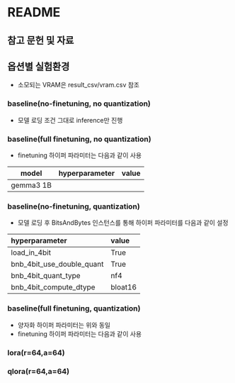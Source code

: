 # README

## 참고 문헌 및 자료

## 옵션별 실험환경

- 소모되는 VRAM은 result_csv/vram.csv 참조

### baseline(no-finetuning, no quantization)

- 모델 로딩 조건 그대로 inference만 진행

### baseline(full finetuning, no quantization)

- finetuning 하이퍼 파라미터는 다음과 같이 사용

|model|hyperparameter|value|
|:-:|:-|:-:|
|gemma3 1B||

### baseline(no-finetuning, quantization)

- 모델 로딩 후 BitsAndBytes 인스턴스를 통해 하이퍼 파라미터를 다음과 같이 설정

|hyperparameter|value|
|:--|:--|
|load_in_4bit|True|
|bnb_4bit_use_double_quant|True|
|bnb_4bit_quant_type|nf4|
|bnb_4bit_compute_dtype|bloat16|

### baseline(full finetuning, quantization)

- 양자화 하이퍼 파라미터는 위와 동일
- finetuning 하이퍼 파라미터는 다음과 같이 사용

### lora(r=64,a=64)

### qlora(r=64,a=64)
